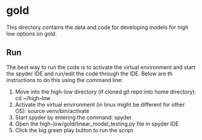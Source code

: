 # gold
This directory contains the data and code for developing models for high low options on gold.

## Run
The best way to run the code is to activate the virtual environment and start the spyder IDE and run/edit the code through the IDE. Below are th instructions to do this using the command line:
1) Move into the high-low directory (if cloned git repo into home directory): cd ~/high-low 
2) Activate the virtual environment (in linux might be different for other OS): source venv/bin/activate
3) Start spyder by entering the command: spyder
4) Open the high-low/gold/linear_model_testing.py file in spyder IDE
5) Click the big green play button to run the script
